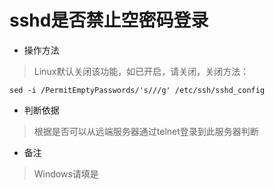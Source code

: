 # sshd是否禁止空密码登录

- 操作方法
> Linux默认关闭该功能，如已开启，请关闭，关闭方法：
```
sed -i /PermitEmptyPasswords/'s///g' /etc/ssh/sshd_config
```

- 判断依据
> 根据是否可以从远端服务器通过telnet登录到此服务器判断

- 备注
> Windows请填是
